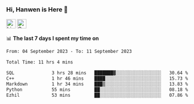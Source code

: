 ### Hi, Hanwen is Here 👋
<p>
	<a href="https://www.linkedin.com/in/liu-hanwen/"><img src="https://img.shields.io/badge/@hanwen-0A66C2?style=flat&logo=LinkedIn&logoColor=white" alt="Linkedin"  height="25px"/></a> 
	<a href="https://scholar.google.com/citations?user=HDF0su0AAAAJ"><img src="https://img.shields.io/badge/scholar-4385FE.svg?&style=plastic&logo=google-scholar&logoColor=white" alt="Google Scholar" height="25px"> </a>
</p>

📊 **The last 7 days I spent my time on** 
<!--START_SECTION:waka-->

```txt
From: 04 September 2023 - To: 11 September 2023

Total Time: 11 hrs 4 mins

SQL              3 hrs 28 mins   ███████▓░░░░░░░░░░░░░░░░░   30.64 %
C++              1 hr 46 mins    ████░░░░░░░░░░░░░░░░░░░░░   15.73 %
Markdown         1 hr 34 mins    ███▒░░░░░░░░░░░░░░░░░░░░░   13.83 %
Python           55 mins         ██░░░░░░░░░░░░░░░░░░░░░░░   08.18 %
Ezhil            53 mins         ██░░░░░░░░░░░░░░░░░░░░░░░   07.86 %
```

<!--END_SECTION:waka-->


<!--
**david990917/david990917** is a ✨ _special_ ✨ repository because its `README.md` (this file) appears on your GitHub profile.

Here are some ideas to get you started:

- 🔭 I’m currently working on ...
- 🌱 I’m currently learning ...
- 👯 I’m looking to collaborate on ...
- 🤔 I’m looking for help with ...
- 💬 Ask me about ...
- 📫 How to reach me: ...
- 😄 Pronouns: ...
- ⚡ Fun fact: ...
-->
